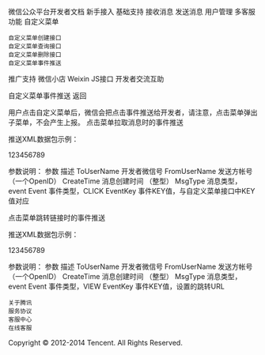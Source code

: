 
微信公众平台开发者文档
新手接入
基础支持
接收消息
发送消息
用户管理
多客服功能
自定义菜单

    自定义菜单创建接口
    自定义菜单查询接口
    自定义菜单删除接口
    自定义菜单事件推送

推广支持
微信小店
Weixin JS接口
开发者交流互助

自定义菜单事件推送
返回

用户点击自定义菜单后，微信会把点击事件推送给开发者，请注意，点击菜单弹出子菜单，不会产生上报。
点击菜单拉取消息时的事件推送

推送XML数据包示例：

<xml>
<ToUserName><![CDATA[toUser]]></ToUserName>
<FromUserName><![CDATA[FromUser]]></FromUserName>
<CreateTime>123456789</CreateTime>
<MsgType><![CDATA[event]]></MsgType>
<Event><![CDATA[CLICK]]></Event>
<EventKey><![CDATA[EVENTKEY]]></EventKey>
</xml>

参数说明：
参数 	描述
ToUserName 	开发者微信号
FromUserName 	发送方帐号（一个OpenID）
CreateTime 	消息创建时间 （整型）
MsgType 	消息类型，event
Event 	事件类型，CLICK
EventKey 	事件KEY值，与自定义菜单接口中KEY值对应


点击菜单跳转链接时的事件推送

推送XML数据包示例：

<xml>
<ToUserName><![CDATA[toUser]]></ToUserName>
<FromUserName><![CDATA[FromUser]]></FromUserName>
<CreateTime>123456789</CreateTime>
<MsgType><![CDATA[event]]></MsgType>
<Event><![CDATA[VIEW]]></Event>
<EventKey><![CDATA[www.qq.com]]></EventKey>
</xml>

参数说明：
参数 	描述
ToUserName 	开发者微信号
FromUserName 	发送方帐号（一个OpenID）
CreateTime 	消息创建时间 （整型）
MsgType 	消息类型，event
Event 	事件类型，VIEW
EventKey 	事件KEY值，设置的跳转URL

    关于腾讯
    服务协议
    客服中心
    在线客服

Copyright © 2012-2014 Tencent. All Rights Reserved.



